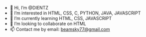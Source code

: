 - 👋 Hi, I’m @DIENTZ
- 👀 I’m interested in HTML, CSS, C, PYTHON, JAVA, JAVASCRIPT
- 🌱 I’m currently learning HTML, CSS, JAVASCRIPT
- 💞️ I’m looking to collaborate on HTML
- 📫 Contact me by email: beamsky77@gmail.com
